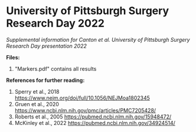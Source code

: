 # University of Pittsburgh Surgery Research Day 2022
_Supplemental information for Canton et al. University of Pittsburgh Surgery Research Day presentation 2022_

**Files:**
1. "Markers.pdf" contains all results

**References for further reading:**
1. Sperry et al., 2018 https://www.nejm.org/doi/full/10.1056/NEJMoa1802345
2. Gruen et al., 2020 https://www.ncbi.nlm.nih.gov/pmc/articles/PMC7205428/
3. Roberts et al., 2005 https://pubmed.ncbi.nlm.nih.gov/15948472/
4. McKinley et al., 2022 https://pubmed.ncbi.nlm.nih.gov/34924514/
